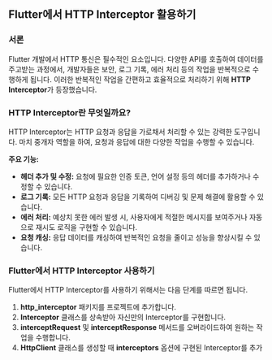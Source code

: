 ## Flutter에서 HTTP Interceptor 활용하기

### 서론

Flutter 개발에서 HTTP 통신은 필수적인 요소입니다. 다양한 API를 호출하여 데이터를 주고받는 과정에서, 개발자들은 보안, 로그 기록, 에러 처리 등의 작업을 반복적으로 수행하게 됩니다. 이러한 반복적인 작업을 간편하고 효율적으로 처리하기 위해 **HTTP Interceptor**가 등장했습니다.

### HTTP Interceptor란 무엇일까요?

HTTP Interceptor는 HTTP 요청과 응답을 가로채서 처리할 수 있는 강력한 도구입니다. 마치 중개자 역할을 하여, 요청과 응답에 대한 다양한 작업을 수행할 수 있습니다.

**주요 기능:**

- **헤더 추가 및 수정:** 요청에 필요한 인증 토큰, 언어 설정 등의 헤더를 추가하거나 수정할 수 있습니다.
- **로그 기록:** 모든 HTTP 요청과 응답을 기록하여 디버깅 및 문제 해결에 활용할 수 있습니다.
- **에러 처리:** 예상치 못한 에러 발생 시, 사용자에게 적절한 메시지를 보여주거나 자동으로 재시도 로직을 구현할 수 있습니다.
- **요청 캐싱:** 응답 데이터를 캐싱하여 반복적인 요청을 줄이고 성능을 향상시킬 수 있습니다.

### Flutter에서 HTTP Interceptor 사용하기

Flutter에서 HTTP Interceptor를 사용하기 위해서는 다음 단계를 따르면 됩니다.

1. **http_interceptor** 패키지를 프로젝트에 추가합니다.
2. **Interceptor** 클래스를 상속받아 자신만의 Interceptor를 구현합니다.
3. **interceptRequest** 및 **interceptResponse** 메서드를 오버라이드하여 원하는 작업을 수행합니다.
4. **HttpClient** 클래스를 생성할 때 **interceptors** 옵션에 구현된 Interceptor를 추가합니다.

### 실제 코드 예시

Dart

```dart
import 'package:http_interceptor/http_interceptor.dart';

class MyInterceptor extends InterceptorContract {
  @override
  Future<Request> interceptRequest(Request request) async {
    // 요청 헤더에 토큰 추가
    request.headers['Authorization'] = 'Bearer YOUR_TOKEN';
    return request;
  }

  @override
  Future<Response> interceptResponse(Response response) async {
    // 응답 데이터 로그 기록
    print('Response: ${response.body}');
    return response;
  }
}

void main() async {
  // Interceptor 설정
  final client = HttpClient(interceptors: [MyInterceptor()]);

  // API 호출
  final response = await client.get(Uri.parse('https://api.example.com'));

  // 응답 처리
  print(response.statusCode);
  print(response.body);
}
```


### HTTP Interceptor 활용 팁

- 다양한 Interceptor를 조합하여 사용할 수 있습니다.
- 여러 Interceptor의 실행 순서를 제어할 수 있습니다.
- 특정 조건에 따라 Interceptor를 선택적으로 적용할 수 있습니다.

### 결론

HTTP Interceptor는 Flutter 개발에서 HTTP 통신을 더욱 효율적이고 안정적으로 만들어주는 강력한 도구입니다. 다양한 기능을 활용하여 개발 생산성을 높이고, 앱의 안정성을 향상시킬 수 있습니다.

**하지만 DDU에서는 dio 쓰지롱 😱**

